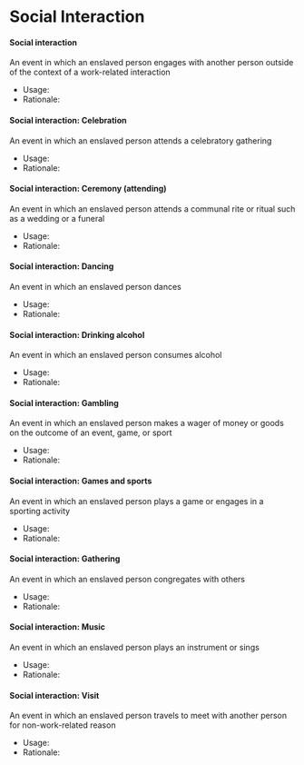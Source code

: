 # Social Interaction

#### Social interaction

An event in which an enslaved person engages with another person outside of the context of a work-related interaction

* Usage:
* Rationale:

#### Social interaction: Celebration

An event in which an enslaved person attends a celebratory gathering&#x20;

* Usage:
* Rationale:

#### Social interaction: Ceremony (attending)

An event in which an enslaved person attends a communal rite or ritual such as a wedding or a funeral

* Usage:
* Rationale:

#### Social interaction: Dancing

An event in which an enslaved person dances

* Usage:
* Rationale:

#### Social interaction: Drinking alcohol

An event in which an enslaved person consumes alcohol&#x20;

* Usage:
* Rationale:

#### Social interaction: Gambling

An event in which an enslaved person makes a wager of money or goods on the outcome of an event, game, or sport&#x20;

* Usage:
* Rationale:

#### Social interaction: Games and sports

An event in which an enslaved person plays a game or engages in a sporting activity&#x20;

* Usage:
* Rationale:

#### Social interaction: Gathering

An event in which an enslaved person congregates with others

* Usage:
* Rationale:

#### Social interaction: Music

An event in which an enslaved person plays an instrument or sings&#x20;

* Usage:
* Rationale:

#### Social interaction: Visit

An event in which an enslaved person travels to meet with another person for non-work-related reason

* Usage:
* Rationale:

